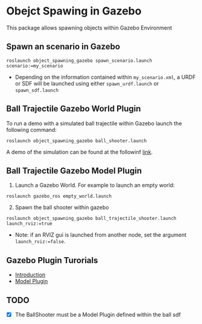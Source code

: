 # Obejct Spawing in Gazebo
This package allows spawning objects within Gazebo Environment

## Spawn an scenario in Gazebo
```
roslaunch object_spawning_gazebo spawn_scenario.launch scenario:=my_scenario
```

- Depending on the information contained within `my_scenario.xml`, a URDF or SDF will be launched using either `spawn_urdf.launch` or `spawn_sdf.launch`

## Ball Trajectile Gazebo World Plugin
To run a demo with a simulated ball trajectile within Gazebo launch the following command:
```
roslaunch object_spawning_gazebo ball_shooter.launch
```
A demo of the simulation can be found at the followinf [link](https://youtu.be/T3CwwptJAtQ).


## Ball Trajectile Gazebo Model Plugin

1. Launch a Gazebo World. For example to launch an empty world:
```
roslaunch gazebo_ros empty_world.launch
```

2. Spawn the ball shooter within gazebo
```
roslaunch object_spawning_gazebo ball_trajectile_shooter.launch launch_rviz:=true
```
- Note: if an RVIZ gui is launched from another node, set the argument `launch_rviz:=false`.

## Gazebo Plugin Turorials
- [Introduction](https://classic.gazebosim.org/tutorials?tut=plugins_hello_world)
- [Model Plugin](https://classic.gazebosim.org/tutorials?tut=plugins_model&cat=write_plugin)


## TODO
- [x] The BallShooter must be a Model Plugin defined within the ball sdf
